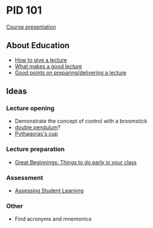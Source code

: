 # PID 101

[Course presentation](https://alphaville.github.io/pid-101)

## About Education

- [How to give a lecture](https://www.youtube.com/watch?v=Or5R_uPvPao)
- [What makes a good lecture](https://www.youtube.com/watch?v=Xuv3yT9XRAA)
- [Good points on preparing/delivering a lecture](https://teachingcommons.stanford.edu/resources/teaching-resources/teaching-strategies/checklist-effective-lecturing/lecturing-guidelines)


## Ideas

### Lecture opening

- Demonstrate the concept of control with a broomstick
- [double pendulum](https://www.youtube.com/watch?v=mZ1hF_-cubA)?
- [Pythagoras's cup](https://www.youtube.com/watch?v=ISfIT3B4y6E)

### Lecture preparation

- [Great Beginnings: Things to do early in your class](https://teachingcommons.stanford.edu/resources/teaching/teaching-strategies/great-beginnings-things-do-early-your-class)

### Assessment

- [Assessing Student Learning](https://teachingcommons.stanford.edu/resources/teaching/evaluating-students/assessing-student-learning)

### Other

- Find acronyms and mnemonics
